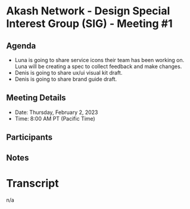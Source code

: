 
# Akash Network - Design Special Interest Group (SIG) - Meeting #1

## Agenda

- Luna is going to share service icons their team has been working on. Luna will be creating a spec to collect feedback and make changes.
- Denis is going to share ux/ui visual kit draft.
- Denis is going to share brand guide draft.


## Meeting Details

- Date: Thursday, February 2, 2023
- Time: 8:00 AM PT (Pacific Time)


## Participants

## Notes

# Transcript

n/a
